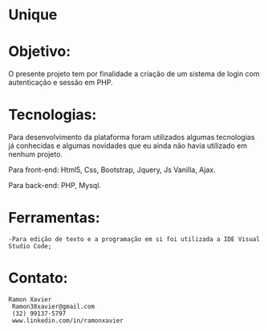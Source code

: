 # Unique

<h1>Objetivo:</h1>
O presente projeto tem por finalidade a criação de um sistema de login com autenticação e sessão em PHP.

# Tecnologias:
Para desenvolvimento da plataforma foram utilizados algumas tecnologias já conhecidas e algumas novidades que eu ainda não 
havia utilizado em nenhum projeto. 

Para front-end: 
	Html5,
	Css,
	Bootstrap,
	Jquery,
	Js Vanilla,
	Ajax.

Para back-end:
	PHP, 
	Mysql.


# Ferramentas:
	-Para edição de texto e a programação em si foi utilizada a IDE Visual Studio Code; 
  
# Contato: 
	Ramon Xavier
	 Ramon38xavier@gmail.com
	 (32) 99137-5797
	 www.linkedin.com/in/ramonxavier
